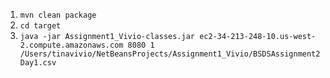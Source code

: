 1. `mvn clean package`
2. `cd target`
3. `java -jar Assignment1_Vivio-classes.jar ec2-34-213-248-10.us-west-2.compute.amazonaws.com 8080 1 /Users/tinavivio/NetBeansProjects/Assignment1_Vivio/BSDSAssignment2Day1.csv`

